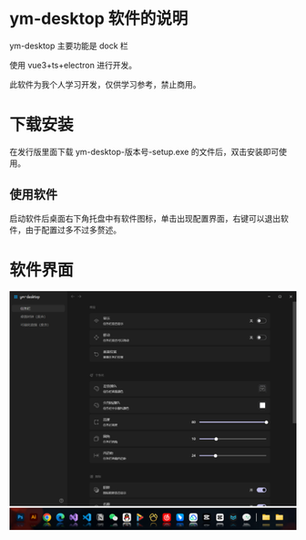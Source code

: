 # ym-desktop 软件的说明

ym-desktop 主要功能是 dock 栏

使用 vue3+ts+electron 进行开发。

此软件为我个人学习开发，仅供学习参考，禁止商用。

# 下载安装

在发行版里面下载 ym-desktop-版本号-setup.exe 的文件后，双击安装即可使用。

## 使用软件

启动软件后桌面右下角托盘中有软件图标，单击出现配置界面，右键可以退出软件，由于配置过多不过多赘述。

# 软件界面

<img src="./images/home.png">

<img src="./images/taskbar.png">
